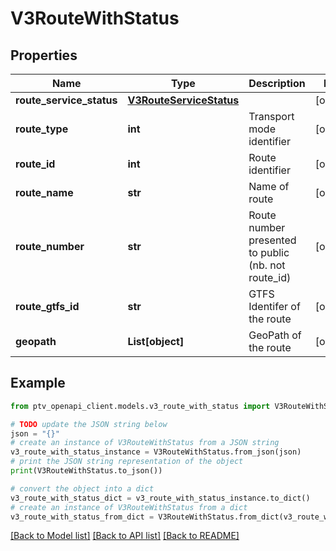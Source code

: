 # V3RouteWithStatus


## Properties

Name | Type | Description | Notes
------------ | ------------- | ------------- | -------------
**route_service_status** | [**V3RouteServiceStatus**](V3RouteServiceStatus.md) |  | [optional] 
**route_type** | **int** | Transport mode identifier | [optional] 
**route_id** | **int** | Route identifier | [optional] 
**route_name** | **str** | Name of route | [optional] 
**route_number** | **str** | Route number presented to public (nb. not route_id) | [optional] 
**route_gtfs_id** | **str** | GTFS Identifer of the route | [optional] 
**geopath** | **List[object]** | GeoPath of the route | [optional] 

## Example

```python
from ptv_openapi_client.models.v3_route_with_status import V3RouteWithStatus

# TODO update the JSON string below
json = "{}"
# create an instance of V3RouteWithStatus from a JSON string
v3_route_with_status_instance = V3RouteWithStatus.from_json(json)
# print the JSON string representation of the object
print(V3RouteWithStatus.to_json())

# convert the object into a dict
v3_route_with_status_dict = v3_route_with_status_instance.to_dict()
# create an instance of V3RouteWithStatus from a dict
v3_route_with_status_from_dict = V3RouteWithStatus.from_dict(v3_route_with_status_dict)
```
[[Back to Model list]](../README.md#documentation-for-models) [[Back to API list]](../README.md#documentation-for-api-endpoints) [[Back to README]](../README.md)


